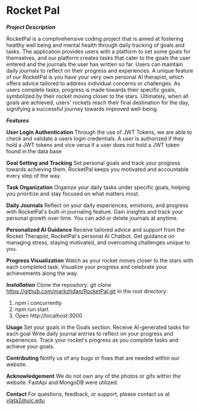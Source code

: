 # Rocket Pal

***Project Description***

RocketPal is a comphrehensive coding project that is aimed at fostering healthy well being and mental health through daily tracking of goals and tasks. The application provides users with a platform to set some goals for themselves, and our platform creates tasks that cater to the goals the user entered and the journals the user has written so far. Users can maintain daily journals to reflect on their progress and experiences. A unique feature of our RocketPal is you have your very own personal AI therapist, which offers advice tailored to address individual concerns or challenges. As users complete tasks, progress is made towards their specific goals, symbolized by their rocket moving closer to the stars. Ultimately, when all goals are achieved, users' rockets reach their final destination for the day, signifying a successful journey towards improved well-being.

***Features***

**User Login Authentication**
Through the use of JWT Tokens, we are able to check and validate a users login credentials. A user is authorized if they hold a JWT tokens and vice versa if a user does not hold a JWT token found in the data base


**Goal Setting and Tracking**
Set personal goals and track your progress towards achieving them. RocketPal keeps you motivated and accountable every step of the way.

**Task Organization**
Organize your daily tasks under specific goals, helping you prioritize and stay focused on what matters most.

**Daily Journals**
Reflect on your daily experiences, emotions, and progress with RocketPal's built-in journaling feature. Gain insights and track your personal growth over time. You can add or delete journals at anytime.

**Personalized AI Guidance**
Receive tailored advice and support from the Rocket Therapist, RocketPal's personal AI Chatbot. Get guidance on managing stress, staying motivated, and overcoming challenges unique to you.

**Progress Visualization**
Watch as your rocket moves closer to the stars with each completed task. Visualize your progress and celebrate your achievements along the way.

***Installation***
Clone the repository: git clone https://github.com/markzhdan/RocketPal.git
In the root directory:
1. npm i concurrently
2. npm run start
3. Open http://localhost:3000

**Usage**
Set your goals in the Goals section.
Receive AI-generated tasks for each goal
Write daily journal entries to reflect on your progress and experiences.
Track your rocket's progress as you complete tasks and achieve your goals.

**Contributing**
Notify us of any bugs or fixes that are needed within our website. 

**Acknowledgement**
We do not own any of the photos or gifs within the website. FastApi and MongoDB were utilized.

**Contact**
For questions, feedback, or support, please contact us at vlata2@uic.edu
